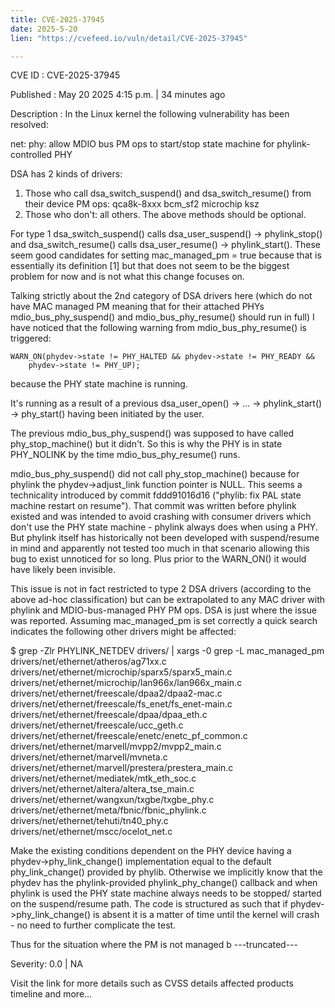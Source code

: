 ```yaml
---
title: CVE-2025-37945
date: 2025-5-20
lien: "https://cvefeed.io/vuln/detail/CVE-2025-37945"

---
```


CVE ID : CVE-2025-37945

Published :  May 20
2025
4:15 p.m. | 34 minutes ago

Description : In the Linux kernel
the following vulnerability has been resolved:

net: phy: allow MDIO bus PM ops to start/stop state machine for phylink-controlled PHY

DSA has 2 kinds of drivers:

1. Those who call dsa_switch_suspend() and dsa_switch_resume() from
   their device PM ops: qca8k-8xxx
bcm_sf2
microchip ksz
2. Those who don't: all others. The above methods should be optional.

For type 1
dsa_switch_suspend() calls dsa_user_suspend() -> phylink_stop()
and dsa_switch_resume() calls dsa_user_resume() -> phylink_start().
These seem good candidates for setting mac_managed_pm = true because
that is essentially its definition [1]
but that does not seem to be the
biggest problem for now
and is not what this change focuses on.

Talking strictly about the 2nd category of DSA drivers here (which
do not have MAC managed PM
meaning that for their attached PHYs
mdio_bus_phy_suspend() and mdio_bus_phy_resume() should run in full)
I have noticed that the following warning from mdio_bus_phy_resume() is
triggered:

	WARN_ON(phydev->state != PHY_HALTED && phydev->state != PHY_READY &&
		phydev->state != PHY_UP);

because the PHY state machine is running.

It's running as a result of a previous dsa_user_open() -> ... ->
phylink_start() -> phy_start() having been initiated by the user.

The previous mdio_bus_phy_suspend() was supposed to have called
phy_stop_machine()
but it didn't. So this is why the PHY is in state
PHY_NOLINK by the time mdio_bus_phy_resume() runs.

mdio_bus_phy_suspend() did not call phy_stop_machine() because for
phylink
the phydev->adjust_link function pointer is NULL. This seems a
technicality introduced by commit fddd91016d16 ("phylib: fix PAL state
machine restart on resume"). That commit was written before phylink
existed
and was intended to avoid crashing with consumer drivers which
don't use the PHY state machine - phylink always does
when using a PHY.
But phylink itself has historically not been developed with
suspend/resume in mind
and apparently not tested too much in that
scenario
allowing this bug to exist unnoticed for so long. Plus
prior
to the WARN_ON()
it would have likely been invisible.

This issue is not in fact restricted to type 2 DSA drivers (according to
the above ad-hoc classification)
but can be extrapolated to any MAC
driver with phylink and MDIO-bus-managed PHY PM ops. DSA is just where
the issue was reported. Assuming mac_managed_pm is set correctly
a
quick search indicates the following other drivers might be affected:

$ grep -Zlr PHYLINK_NETDEV drivers/ | xargs -0 grep -L mac_managed_pm
drivers/net/ethernet/atheros/ag71xx.c
drivers/net/ethernet/microchip/sparx5/sparx5_main.c
drivers/net/ethernet/microchip/lan966x/lan966x_main.c
drivers/net/ethernet/freescale/dpaa2/dpaa2-mac.c
drivers/net/ethernet/freescale/fs_enet/fs_enet-main.c
drivers/net/ethernet/freescale/dpaa/dpaa_eth.c
drivers/net/ethernet/freescale/ucc_geth.c
drivers/net/ethernet/freescale/enetc/enetc_pf_common.c
drivers/net/ethernet/marvell/mvpp2/mvpp2_main.c
drivers/net/ethernet/marvell/mvneta.c
drivers/net/ethernet/marvell/prestera/prestera_main.c
drivers/net/ethernet/mediatek/mtk_eth_soc.c
drivers/net/ethernet/altera/altera_tse_main.c
drivers/net/ethernet/wangxun/txgbe/txgbe_phy.c
drivers/net/ethernet/meta/fbnic/fbnic_phylink.c
drivers/net/ethernet/tehuti/tn40_phy.c
drivers/net/ethernet/mscc/ocelot_net.c

Make the existing conditions dependent on the PHY device having a
phydev->phy_link_change() implementation equal to the default
phy_link_change() provided by phylib. Otherwise
we implicitly know that
the phydev has the phylink-provided phylink_phy_change() callback
and
when phylink is used
the PHY state machine always needs to be stopped/
started on the suspend/resume path. The code is structured as such that
if phydev->phy_link_change() is absent
it is a matter of time until the
kernel will crash - no need to further complicate the test.

Thus
for the situation where the PM is not managed b
---truncated---

Severity: 0.0 | NA

Visit the link for more details
such as CVSS details
affected products
timeline
and more...
